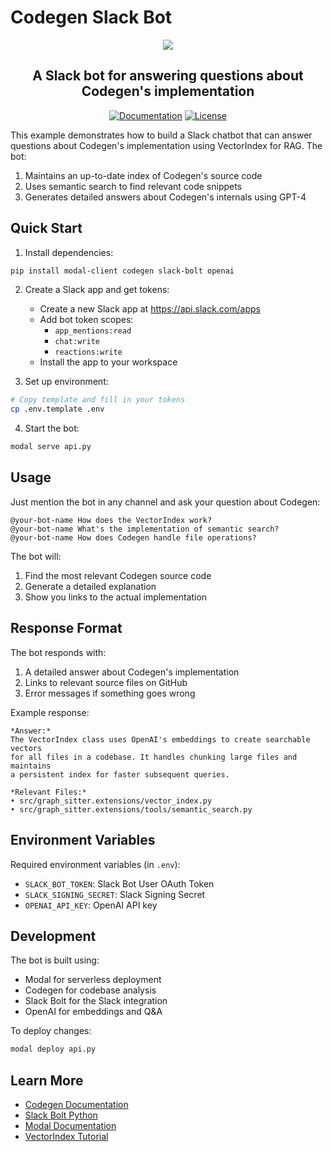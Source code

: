 # Codegen Slack Bot

<p align="center">
  <a href="https://docs.codegen.com">
    <img src="https://i.imgur.com/6RF9W0z.jpeg" />
  </a>
</p>

<h2 align="center">
  A Slack bot for answering questions about Codegen's implementation
</h2>

<div align="center">

[![Documentation](https://img.shields.io/badge/Docs-docs.codegen.com-purple?style=flat-square)](https://docs.codegen.com)
[![License](https://img.shields.io/badge/Code%20License-Apache%202.0-gray?&color=gray)](https://github.com/codegen-sh/graph-sitter/tree/develop?tab=Apache-2.0-1-ov-file)

</div>

This example demonstrates how to build a Slack chatbot that can answer questions about Codegen's implementation using VectorIndex for RAG. The bot:

1. Maintains an up-to-date index of Codegen's source code
1. Uses semantic search to find relevant code snippets
1. Generates detailed answers about Codegen's internals using GPT-4

## Quick Start

1. Install dependencies:

```bash
pip install modal-client codegen slack-bolt openai
```

2. Create a Slack app and get tokens:

   - Create a new Slack app at https://api.slack.com/apps
   - Add bot token scopes:
     - `app_mentions:read`
     - `chat:write`
     - `reactions:write`
   - Install the app to your workspace

1. Set up environment:

```bash
# Copy template and fill in your tokens
cp .env.template .env
```

4. Start the bot:

```bash
modal serve api.py
```

## Usage

Just mention the bot in any channel and ask your question about Codegen:

```
@your-bot-name How does the VectorIndex work?
@your-bot-name What's the implementation of semantic search?
@your-bot-name How does Codegen handle file operations?
```

The bot will:

1. Find the most relevant Codegen source code
1. Generate a detailed explanation
1. Show you links to the actual implementation

## Response Format

The bot responds with:

1. A detailed answer about Codegen's implementation
1. Links to relevant source files on GitHub
1. Error messages if something goes wrong

Example response:

```
*Answer:*
The VectorIndex class uses OpenAI's embeddings to create searchable vectors
for all files in a codebase. It handles chunking large files and maintains
a persistent index for faster subsequent queries.

*Relevant Files:*
• src/graph_sitter.extensions/vector_index.py
• src/graph_sitter.extensions/tools/semantic_search.py
```

## Environment Variables

Required environment variables (in `.env`):

- `SLACK_BOT_TOKEN`: Slack Bot User OAuth Token
- `SLACK_SIGNING_SECRET`: Slack Signing Secret
- `OPENAI_API_KEY`: OpenAI API key

## Development

The bot is built using:

- Modal for serverless deployment
- Codegen for codebase analysis
- Slack Bolt for the Slack integration
- OpenAI for embeddings and Q&A

To deploy changes:

```bash
modal deploy api.py
```

## Learn More

- [Codegen Documentation](https://docs.codegen.com)
- [Slack Bolt Python](https://slack.dev/bolt-python/concepts)
- [Modal Documentation](https://modal.com/docs)
- [VectorIndex Tutorial](https://docs.codegen.com/building-with-codegen/semantic-code-search)
